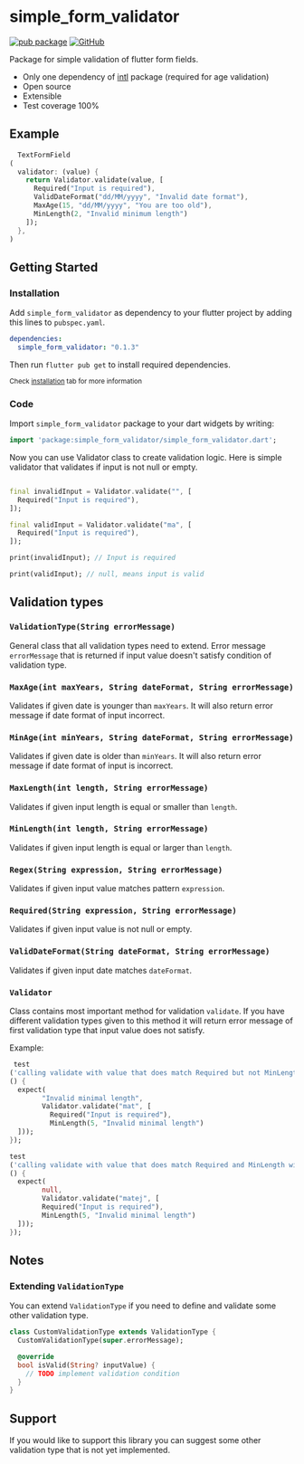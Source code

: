 # simple_form_validator

[![pub package](https://img.shields.io/pub/v/form_validator.svg)](https://pub.dev/packages/simple_form_validator)
[![GitHub](https://github.com/kovaccc/simple-form-validator)](https://github.com/kovaccc/simple-form-validator/blob/main/LICENSE)

Package for simple validation of flutter form fields.

* Only one dependency of [intl](https://pub.dev/packages/intl) package (required for age validation)
* Open source
* Extensible
* Test coverage 100%

## Example

```dart
  TextFormField
(
  validator: (value) {
    return Validator.validate(value, [
      Required("Input is required"),
      ValidDateFormat("dd/MM/yyyy", "Invalid date format"),
      MaxAge(15, "dd/MM/yyyy", "You are too old"),
      MinLength(2, "Invalid minimum length")
    ]);
  },
)
```

## Getting Started

### Installation

Add `simple_form_validator` as dependency to your flutter project by adding this lines
to `pubspec.yaml`.

```yaml
dependencies:
  simple_form_validator: "0.1.3"
```

Then run `flutter pub get` to install required dependencies.

<small>Check [installation](https://pub.dev/packages/simple_form_validator/install) tab for more information</small>

### Code

Import `simple_form_validator` package to your dart widgets by writing:

```dart
import 'package:simple_form_validator/simple_form_validator.dart';
```

Now you can use Validator class to create validation logic. Here is simple validator that validates
if input is not null or empty.

```dart

final invalidInput = Validator.validate("", [
  Required("Input is required"),
]);

final validInput = Validator.validate("ma", [
  Required("Input is required"),
]);

print(invalidInput); // Input is required

print(validInput); // null, means input is valid
```

## Validation types

### `ValidationType(String errorMessage)`

General class that all validation types need to extend. Error message `errorMessage` that is returned if input
value doesn't satisfy condition of validation type.

### `MaxAge(int maxYears, String dateFormat, String errorMessage)`

Validates if given date is younger than `maxYears`. It will also return error message if date format
of input incorrect.

### `MinAge(int minYears, String dateFormat, String errorMessage)`

Validates if given date is older than `minYears`. It will also return error message if date format
of input is incorrect.

### `MaxLength(int length, String errorMessage)`

Validates if given input length is equal or smaller than `length`.

### `MinLength(int length, String errorMessage)`

Validates if given input length is equal or larger than `length`.

### `Regex(String expression, String errorMessage)`

Validates if given input value matches pattern `expression`.

### `Required(String expression, String errorMessage)`

Validates if given input value is not null or empty.

### `ValidDateFormat(String dateFormat, String errorMessage)`

Validates if given input date matches `dateFormat`.

### `Validator`

Class contains most important method for validation `validate`. If you have different validation
types given to this method it will return error message of first validation type that input value
does not satisfy.

Example:

```dart
 test
('calling validate with value that does match Required but not MinLength will return MinLength error message',
() {
  expect(
        "Invalid minimal length",
        Validator.validate("mat", [
          Required("Input is required"),
          MinLength(5, "Invalid minimal length")
  ]));
});

test
('calling validate with value that does match Required and MinLength will return null',
() {
  expect(
        null,
        Validator.validate("matej", [
        Required("Input is required"),
        MinLength(5, "Invalid minimal length")
  ]));
});
```
## Notes

### Extending `ValidationType`

You can extend `ValidationType` if you need to define and validate some other validation type.

```dart
class CustomValidationType extends ValidationType {
  CustomValidationType(super.errorMessage);

  @override
  bool isValid(String? inputValue) {
    // TODO implement validation condition
  }
}
```

## Support

If you would like to support this library you can suggest some other validation type that is not yet implemented.
